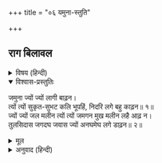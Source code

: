+++
title = "०६ यमुना-स्तुति"

+++


## राग बिलावल


<details><summary>विषय (हिन्दी)</summary>

(२१)
</details>

<details open><summary>विश्वास-प्रस्तुतिः</summary>

जमुना ज्यों ज्यों लागी बाढ़न।  
त्यों त्यों सुकृत-सुभट कलि भूपहिं, निदरि लगे बहु काढ़न॥ १॥  
ज्यों ज्यों जल मलीन त्यों त्यों जमगन मुख मलीन लहै आढ़ न।  
तुलसिदास जगदघ जवास ज्यों अनघमेघ लगे डाढ़न॥ २॥
</details>

<details><summary>मूल</summary>

जमुना ज्यों ज्यों लागी बाढ़न।  
त्यों त्यों सुकृत-सुभट कलि भूपहिं, निदरि लगे बहु काढ़न॥ १॥  
ज्यों ज्यों जल मलीन त्यों त्यों जमगन मुख मलीन लहै आढ़ न।  
तुलसिदास जगदघ जवास ज्यों अनघमेघ लगे डाढ़न॥ २॥
</details>

<details><summary>अनुवाद (हिन्दी)</summary>

भावार्थ—यमुनाजी ज्यों-ज्यों बढ़ने लगीं, त्यों-त्यों पुण्यरूपी योद्धागण कलियुगरूपी राजाका निरादर करते हुए उसे निकालने लगे॥ १॥ बरसातमें यमुनाजीका जल बढ़कर ज्यों-ज्यों मैला होने लगा, त्यों-त्यों यमदूतोंका मुख भी काला होता गया। अन्तमें उन्हें कोई भी आसरा नहीं रहा, अब वे किसको यमलोकमें ले जायँ? तुलसीदास कहते हैं कि यमुनाजीके बढ़ते ही पुण्यरूपी मेघने संसारके पापरूपी जवासेको जलाकर भस्म कर डाला॥ २॥
</details>
